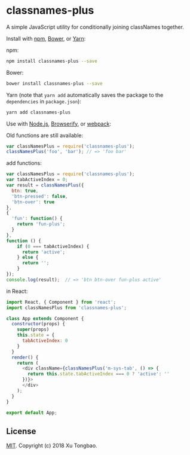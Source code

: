 classnames-plus
===========


A simple JavaScript utility for conditionally joining classNames together.

Install with [npm](https://www.npmjs.com/), [Bower](https://bower.io/), or [Yarn](https://yarnpkg.com/):

npm:
```sh
npm install classnames-plus --save
```

Bower:
```sh
bower install classnames-plus --save
```

Yarn (note that `yarn add` automatically saves the package to the `dependencies` in `package.json`):
```sh
yarn add classnames-plus
```

Use with [Node.js](https://nodejs.org/en/), [Browserify](http://browserify.org/), or [webpack](https://webpack.github.io/):

Old functions are still available:
```js
var classNamesPlus = require('classnames-plus');
classNamesPlus('foo', 'bar'); // => 'foo bar'
```


add functions:
```js
var classNamesPlus = require('classnames-plus');
var tabActiveIndex = 0;
var result = classNamesPlus({
  btn: true,
  'btn-pressed': false,
  'btn-over': true
}, 
{
  'fun': function() {
    return 'fun-plus';
  }
},
function () {
    if (0 === tabActiveIndex) {
      return 'active';
    } else {
      return '';
    }    
});
console.log(result);  // => 'btn btn-over fun-plus active'
```

in React:
```js
import React, { Component } from 'react';
import classNamesPlus from 'classnames-plus';

class App extends Component {
  constructor(props) {
    super(props)
    this.state = {
      tabActiveIndex: 0
    }
  }  
  render() {
    return (
      <div className={classNamesPlus('m-sys-tab', () => {
        return this.state.tabActiveIndex === 0 ? 'active': ''
      })}>
      </div>
    );
  }
}

export default App;
```


## License

[MIT](LICENSE). Copyright (c) 2018 Xu Tongbao.
